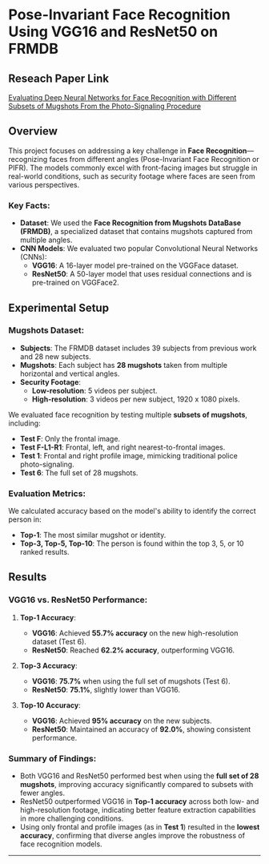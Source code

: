 # Pose-Invariant Face Recognition Using VGG16 and ResNet50 on FRMDB

## Reseach Paper Link

[Evaluating Deep Neural Networks for Face Recognition with Different Subsets of Mugshots From the Photo-Signaling Procedure](https://ieeexplore.ieee.org/abstract/document/10405736)

## Overview

This project focuses on addressing a key challenge in **Face Recognition**—recognizing faces from different angles (Pose-Invariant Face Recognition or PIFR). The models commonly excel with front-facing images but struggle in real-world conditions, such as security footage where faces are seen from various perspectives.

### Key Facts:
- **Dataset**: We used the **Face Recognition from Mugshots DataBase (FRMDB)**, a specialized dataset that contains mugshots captured from multiple angles.
- **CNN Models**: We evaluated two popular Convolutional Neural Networks (CNNs):
  - **VGG16**: A 16-layer model pre-trained on the VGGFace dataset.
  - **ResNet50**: A 50-layer model that uses residual connections and is pre-trained on VGGFace2.
  
## Experimental Setup

### Mugshots Dataset:

- **Subjects**: The FRMDB dataset includes 39 subjects from previous work and 28 new subjects.
- **Mugshots**: Each subject has **28 mugshots** taken from multiple horizontal and vertical angles.
- **Security Footage**: 
  - **Low-resolution**: 5 videos per subject.
  - **High-resolution**: 3 videos per new subject, 1920 x 1080 pixels.
  
We evaluated face recognition by testing multiple **subsets of mugshots**, including:
  - **Test F**: Only the frontal image.
  - **Test F-L1-R1**: Frontal, left, and right nearest-to-frontal images.
  - **Test 1**: Frontal and right profile image, mimicking traditional police photo-signaling.
  - **Test 6**: The full set of 28 mugshots.

### Evaluation Metrics:
We calculated accuracy based on the model's ability to identify the correct person in:
- **Top-1**: The most similar mugshot or identity.
- **Top-3, Top-5, Top-10**: The person is found within the top 3, 5, or 10 ranked results.

## Results

### VGG16 vs. ResNet50 Performance:

1. **Top-1 Accuracy**:
   - **VGG16**: Achieved **55.7% accuracy** on the new high-resolution dataset (Test 6).
   - **ResNet50**: Reached **62.2% accuracy**, outperforming VGG16.
   
2. **Top-3 Accuracy**:
   - **VGG16**: **75.7%** when using the full set of mugshots (Test 6).
   - **ResNet50**: **75.1%**, slightly lower than VGG16.

3. **Top-10 Accuracy**:
   - **VGG16**: Achieved **95% accuracy** on the new subjects.
   - **ResNet50**: Maintained an accuracy of **92.0%**, showing consistent performance.

### Summary of Findings:
- Both VGG16 and ResNet50 performed best when using the **full set of 28 mugshots**, improving accuracy significantly compared to subsets with fewer angles.
- ResNet50 outperformed VGG16 in **Top-1 accuracy** across both low- and high-resolution footage, indicating better feature extraction capabilities in more challenging conditions.
- Using only frontal and profile images (as in **Test 1**) resulted in the **lowest accuracy**, confirming that diverse angles improve the robustness of face recognition models.

---

